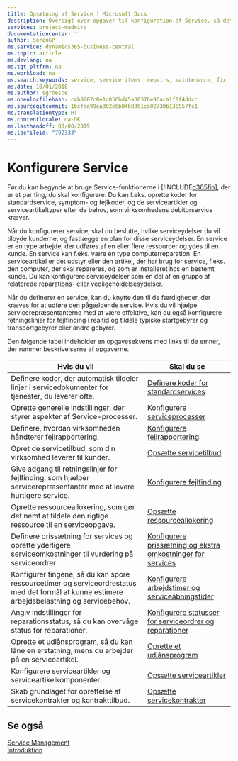 ```yaml
---
title: Opsætning af Service | Microsoft Docs
description: Oversigt over opgaver til konfiguration af Service, så det passer til den måde, organisationen administrerer sine tjenester på.
services: project-madeira
documentationcenter: ''
author: SorenGP
ms.service: dynamics365-business-central
ms.topic: article
ms.devlang: na
ms.tgt_pltfrm: na
ms.workload: na
ms.search.keywords: service, service items, repairs, maintenance, fix
ms.date: 10/01/2018
ms.author: sgroespe
ms.openlocfilehash: c4b8287c8e1c056bd45a30376e96aca1f8f4ddcc
ms.sourcegitcommit: 1bcfaa99ea302e6b84b8361ca02730b135557fc1
ms.translationtype: HT
ms.contentlocale: da-DK
ms.lasthandoff: 03/08/2019
ms.locfileid: "792333"
---
```

# <a name="setting-up-service-management"></a>Konfigurere Service
Før du kan begynde at bruge Service-funktionerne i [!INCLUDE[d365fin](includes/d365fin_md.md)], der er et par ting, du skal konfigurere. Du kan f.eks. oprette koder for standardservice, symptom- og fejlkoder, og de serviceartikler og serviceartikeltyper efter de behov, som virksomhedens debitorservice kræver.  

Når du konfigurerer service, skal du beslutte, hvilke serviceydelser du vil tilbyde kunderne, og fastlægge en plan for disse serviceydelser. En service er en type arbejde, der udføres af en eller flere ressourcer og ydes til en kunde. En service kan f.eks. være en type computerreparation. En serviceartikel er det udstyr eller den artikel, der har brug for service, f.eks. den computer, der skal repareres, og som er installeret hos en bestemt kunde. Du kan konfigurere serviceydelser som en del af en gruppe af relaterede reparations- eller vedligeholdelsesydelser.  
  
Når du definerer en service, kan du knytte den til de færdigheder, der kræves for at udføre den pågældende service. Hvis du vil hjælpe servicerepræsentanterne med at være effektive, kan du også konfigurere retningslinjer for fejlfinding i realtid og tildele typiske startgebyrer og transportgebyrer eller andre gebyrer.  

Den følgende tabel indeholder en opgavesekvens med links til de emner, der rummer beskrivelserne af opgaverne.  
  
| Hvis du vil | Skal du se |
| --- | --- |
| Definere koder, der automatisk tildeler linjer i servicedokumenter for tjenester, du leverer ofte. |[Definere koder for standardservices](service-how-setup-service-coding.md)|
| Oprette generelle indstillinger, der styrer aspekter af Service-processer.|[Konfigurere serviceprocesser](service-setup-service-processes.md)|
| Definere, hvordan virksomheden håndterer fejlrapportering. |[Konfigurere fejlrapportering](service-how-setup-fault-reporting.md) |
| Opret de servicetilbud, som din virksomhed leverer til kunder.|[Opsætte servicetilbud](service-how-setup-service-offerings.md)|
| Give adgang til retningslinjer for fejlfinding, som hjælper servicerepræsentanter med at levere hurtigere service. |[Konfigurere fejlfinding](service-how-setup-troubleshooting.md) |
| Oprette ressourceallokering, som gør det nemt at tildele den rigtige ressource til en serviceopgave. |[Opsætte ressourceallokering](service-how-setup-resource-allocation.md) |
| Definere prissætning for services og oprette yderligere serviceomkostninger til vurdering på serviceordrer. |[Konfigurere prissætning og ekstra omkostninger for services](service-how-setup-service-costs-pricing.md)|
| Konfigurer tingene, så du kan spore ressourcetimer og serviceordrestatus med det formål at kunne estimere arbejdsbelastning og servicebehov.|[Konfigurere arbejdstimer og serviceåbningstider](service-how-setup-work-service-hours.md)|
| Angiv indstillinger for reparationsstatus, så du kan overvåge status for reparationer. | [Konfigurere statusser for serviceordrer og reparationer](service-order-repair-status.md)|
| Oprette et udlånsprogram, så du kan låne en erstatning, mens du arbejder på en serviceartikel. |[Oprette et udlånsprogram](service-how-setup-loaner-program.md) |
| Konfigurere serviceartikler og serviceartikelkomponenter. |[Opsætte serviceartikler](service-how-setup-service-items.md) |
| Skab grundlaget for oprettelse af servicekontrakter og kontrakttilbud. |[Opsætte servicekontrakter](service-how-setup-service-contracts.md) |

## <a name="see-also"></a>Se også
[Service Management](service-service.md)  
[Introduktion](product-get-started.md)  
